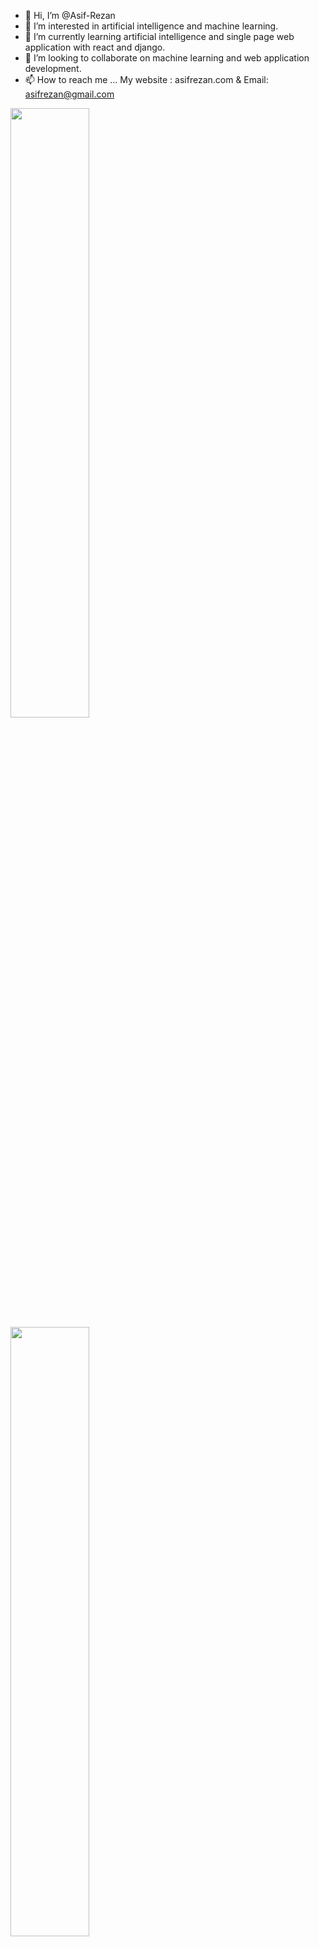 - 👋 Hi, I’m @Asif-Rezan
- 👀 I’m interested in artificial intelligence and machine learning.
- 🌱 I’m currently learning artificial intelligence and single page web application with react and django.
- 💞️ I’m looking to collaborate on machine learning and web application development.
- 📫 How to reach me ... My website : asifrezan.com & Email: asifrezan@gmail.com


<img src="https://wakatime.com/share/@AsifRezan/ad1683c9-7ada-4e1b-868f-b3de4714ceec.svg" width='50%'>
<img src="https://wakatime.com/share/@AsifRezan/edb3ec51-3759-47ab-bbf2-da7f47500f4e.svg" width='50%'>



<!---
Asif-Rezan/Asif-Rezan is a ✨ special ✨ repository because its `README.md` (this file) appears on your GitHub profile.
You can click the Preview link to take a look at your changes.
--->
